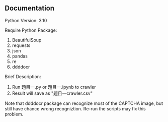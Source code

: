 
## Documentation

Python Version: 3.10

Require Python Package:
1. BeautifulSoup
2. requests
3. json
4. pandas
5. re
6. ddddocr

Brief Description:
1. Run 題目一.py or 題目一.ipynb to crawler
2. Result will save as "題目一crawler.csv" 

Note that ddddocr package can recognize most of the CAPTCHA image, but still have chance wrong recogniztion. Re-run the scripts may fix this problem.